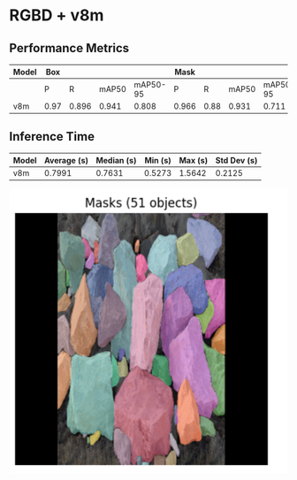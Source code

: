 # RGBD + v8m

## Performance Metrics

| Model | Box |  |  |  | Mask |  |  |  |
|-------|-----|-----|-----|-----|-----|-----|-----|-----|
|       | P   | R   | mAP50 | mAP50-95 | P   | R   | mAP50 | mAP50-95 |
| v8m   | 0.97 | 0.896 | 0.941 | 0.808 | 0.966 | 0.88 | 0.931 | 0.711 |

## Inference Time

| Model | Average (s) | Median (s) | Min (s) | Max (s) | Std Dev (s) |
|-------|------------|-----------|---------|---------|-------------|
| v8m   | 0.7991     | 0.7631    | 0.5273  | 1.5642  | 0.2125      |

![alt text](image/image-8.png)
